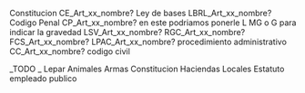 Constitucion CE_Art_xx_nombre?
Ley de bases  LBRL_Art_xx_nombre?
Codigo Penal CP_Art_xx_nombre?
	en este podriamos ponerle L MG o G para indicar la gravedad
LSV_Art_xx_nombre?
RGC_Art_xx_nombre?
FCS_Art_xx_nombre?
LPAC_Art_xx_nombre? procedimiento administrativo
CC_Art_xx_nombre?  codigo civil



_TODO
_
Lepar
Animales
Armas
Constitucion
Haciendas Locales
Estatuto empleado publico
